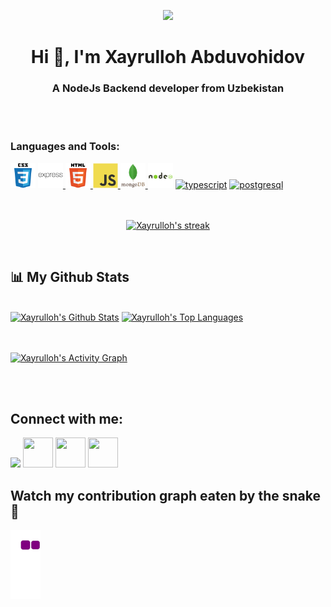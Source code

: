 
<p align="center">
  <img width="45%" height="auto" src="https://user-images.githubusercontent.com/72156168/130989446-dffc4c7e-3b3d-4177-a877-6c90e9d6e292.png" />
  </p>
<h1 align="center">Hi 👋, I'm Xayrulloh Abduvohidov</h1>
<h3 align="center">A NodeJs Backend developer from Uzbekistan</h3>

<br>
<br>

<h3 align="left">Languages and Tools:</h3>
<a href="https://www.w3schools.com/css/" target="_blank"> <img src="https://raw.githubusercontent.com/devicons/devicon/master/icons/css3/css3-original-wordmark.svg" alt="css3" width="40" height="40"/></a> <a href="https://expressjs.com" target="_blank"> <img src="https://raw.githubusercontent.com/devicons/devicon/master/icons/express/express-original-wordmark.svg" alt="express" width="40" height="40"/> </a><a href="https://www.w3.org/html/" target="_blank"> <img src="https://raw.githubusercontent.com/devicons/devicon/master/icons/html5/html5-original-wordmark.svg" alt="html5" width="40" height="40"/> </a> <a href="https://developer.mozilla.org/en-US/docs/Web/JavaScript" target="_blank"> <img src="https://raw.githubusercontent.com/devicons/devicon/master/icons/javascript/javascript-original.svg" alt="javascript" width="40" height="40"/> </a> <a href="https://www.mongodb.com/" target="_blank"> <img src="https://raw.githubusercontent.com/devicons/devicon/master/icons/mongodb/mongodb-original-wordmark.svg" alt="mongodb" width="40" height="40"/> </a> <a href="https://nodejs.org" target="_blank"> <img src="https://raw.githubusercontent.com/devicons/devicon/master/icons/nodejs/nodejs-original-wordmark.svg" alt="nodejs" width="40" height="40"/></a>
<a href="https://www.typescriptlang.org/" target="_blank"> <img src="https://imgs.search.brave.com/uMda81uy25vBspXoZNn11hLeNqAoOo6fBW71HPrsA3k/rs:fit:512:512:1/g:ce/aHR0cHM6Ly9jZG4u/aWNvbnNjb3V0LmNv/bS9pY29uL2ZyZWUv/cG5nLTUxMi90eXBl/c2NyaXB0LTExNzQ5/NjUucG5n" alt="typescript" width="40" height="40"/></a>
<a href="https://www.postgresql.org/" target="_blank"> <img src="https://imgs.search.brave.com/TJjCt1aqIyvIdLLU5F-bmOIiWMQWVJ8iRlvwoW1Tz14/rs:fit:256:256:1/g:ce/aHR0cHM6Ly93d3cu/aWNvbnNkYi5jb20v/aWNvbnMvcHJldmll/dy9pY29uLXNldHMv/d2ViLTItYmx1ZS9w/b3N0Z3Jlc3FsLXh4/bC5wbmc" alt="postgresql" width="40" height="40"/></a>

<br>
<br>
<br>
<p align="center">
    <a href="https://github.com/Xayrulloh/github-readme-streak-stats">
        <img title="🔥 Get streak stats for your profile at git.io/streak-stats" alt="Xayrulloh's streak" src="https://github-readme-streak-stats.herokuapp.com/?user=Xayrulloh&theme=black-ice&hide_border=true&stroke=0000&background=060A0CD0"/>
    </a>
</p>
<br>



## 📊 My Github Stats

  <br/>
    <a href="https://github.com/Xayrulloh/github-readme-stats"><img alt="Xayrulloh's Github Stats" src="https://github-readme-stats.vercel.app/api?username=Xayrulloh&show_icons=true&count_private=true&theme=react&hide_border=true&bg_color=0D1117" /></a>
  <a href="https://github.com/Xayrulloh/github-readme-stats"><img alt="Xayrulloh's Top Languages" src="https://github-readme-stats.vercel.app/api/top-langs/?username=Xayrulloh&langs_count=8&count_private=true&layout=compact&theme=react&hide_border=true&bg_color=0D1117" /></a>
  <br/>

<br/>
<br/>

<a href="https://github.com/Xayrulloh/github-readme-activity-graph"><img alt="Xayrulloh's Activity Graph" src="https://activity-graph.herokuapp.com/graph?username=Xayrulloh&bg_color=0D1117&color=5BCDEC&line=5BCDEC&point=FFFFFF&hide_border=true" /></a>

<br/>
<br/>


## Connect with me:
<p align="left">

<a href = "https://www.linkedin.com/in/xayrulloh-abduvohidov-846b55231/"><img src="https://img.icons8.com/fluent/48/000000/linkedin.png"/></a>
<a href = "https://t.me/Xayrulloh_Abduvohidov"><img src="https://imgs.search.brave.com/RvTZ8qU_Nxbhshf0IJPuYbvweWCCfxU5UqE2O0ZFDrg/rs:fit:1200:1200:1/g:ce/aHR0cHM6Ly9wbmdn/cmlkLmNvbS93cC1j/b250ZW50L3VwbG9h/ZHMvMjAyMS8wNC90/ZWxlZ3JhbS1sb2dv/LWNpcmNsZS0yMDQ4/eDIwNDgucG5n" width="48" height="48"/></a>
<a href = "xayrullohabduvohidov713@gmail.com"><img src="https://imgs.search.brave.com/upPOvPQWfI54Pt2Q2MYmHbkb0WeT2nyuwWjz_4nD2rw/rs:fit:1200:1200:1/g:ce/aHR0cHM6Ly92ZWN0/b3JpZmllZC5jb20v/aW1hZ2UvZ21haWwt/aWNvbi12ZWN0b3It/OC5wbmc" width="48" height="48"/></a>
<a href = "https://leetcode.com/Xayrulloh/"><img src="https://imgs.search.brave.com/rHLyNI-f0Y0glJ9_gHcFXoZU23z079ILeooxhsd7HiU/rs:fit:1024:1024:1/g:ce/aHR0cHM6Ly9jZG4t/MS53ZWJjYXRhbG9n/LmlvL2NhdGFsb2cv/bGVldGNvZGUvbGVl/dGNvZGUtaWNvbi5w/bmc" width="48" height="48"/></a>
</p>

## Watch my contribution graph eaten by the snake🐍
![snake gif](https://github.com/Xayrulloh/Xayrulloh/blob/output/github-contribution-grid-snake.gif)
